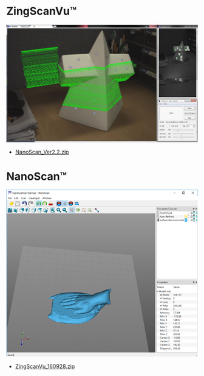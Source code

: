 # ZingScanVu™
![ScreenShot](../Images/160912_ZingScanVu.JPG)
* [NanoScan_Ver2.2.zip](NanoScan_Ver2.2.zip)


# NanoScan™
![ScreenShot](../Images/NanoScan.PNG)
* [ZingScanVu_160928.zip](ZingScanVu_160928.zip)
